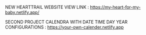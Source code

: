 NEW HEARTTRAIL WEBSITE VIEW LINK : https://my-heart-for-my-baby.netlify.app/

SECOND PROJECT CALENDRA WITH DATE TIME DAY YEAR CONFIGURATIONS : https://your-own-calender.netlify.app
